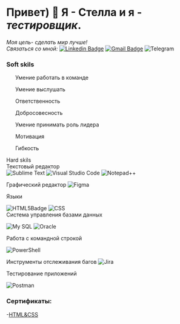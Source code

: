 # Привет) 👋 Я - Стелла и я - *тестировщик*.
*Моя цель- сделать мир лучше!*  
*Связаться со мной:* [![Linkedin Badge](https://img.shields.io/badge/stelagaman-0A66C2?style=flat&logo=linkedin&logoColor=white)](https://www.linkedin.com/in/stela-gaman-b876aa327/)
[![Gmail Badge](https://img.shields.io/badge/-stelagaman08-c14438?style=flat&logo=Gmail&logoColor=white&link=mailto:stelagaman08@gmail.com)](mailto:stelagaman08@gmail.com)
![Telegram](https://img.shields.io/badge/stelagaman-2CA5E0?style=for-the-badge&logo=telegram&logoColor=white)
<div>
<h3>Soft skils</h3>

<ol><p>Умение работать в команде</p>
<p>Умение выслушать</p>
<p>Ответственность</p>
<p>Добросовесность</p>
<p>Умение принимать роль лидера</p>
<p>Мотивация</p>
<p>Гибкость</p>
</ol>





Hard skils   
Текстовый редактор  
![Sublime Text](https://img.shields.io/badge/sublime_text-%23575757.svg?style=for-the-badge&logo=sublime-text&logoColor=important)
![Visual Studio Code](https://img.shields.io/badge/Visual%20Studio%20Code-0078d7.svg?style=for-the-badge&logo=visual-studio-code&logoColor=white)
![Notepad++](https://img.shields.io/badge/Notepad++-90E59A.svg?style=for-the-badge&logo=notepad%2b%2b&logoColor=black)  

Графический редактор
![Figma](https://img.shields.io/badge/figma-%23F24E1E.svg?style=for-the-badge&logo=figma&logoColor=white)  

Языки

![HTML5Badge](https://img.shields.io/badge/HTML5-E34F26?style=flat&logo=html5&logoColor=white)
![CSS](https://img.shields.io/badge/CSS-563d7c?&style=flat&logo=css3&logoColor=white)  
Система управления базами данных   

![My SQL](https://img.shields.io/badge/MySQL-4479A1?style=flat&logo=mysql&logoColor=white) ![Oracle](https://img.shields.io/badge/Oracle-F80000?style=for-the-badge&logo=oracle&logoColor=white)

Работа с командной строкой 

![PowerShell](https://img.shields.io/badge/PowerShell-%235391FE.svg?style=for-the-badge&logo=powershell&logoColor=white)

Инструменты отслеживания багов
![Jira](https://img.shields.io/badge/jira-%230A0FFF.svg?style=for-the-badge&logo=jira&logoColor=white)

Тестирование приложений  

![Postman](https://img.shields.io/badge/Postman-FF6C37?style=for-the-badge&logo=postman&logoColor=white)


### Сертификаты: ###
-[HTML&CSS](https://disk.yandex.ru/d/JrIQByfZ-r3dnA)

</div>


